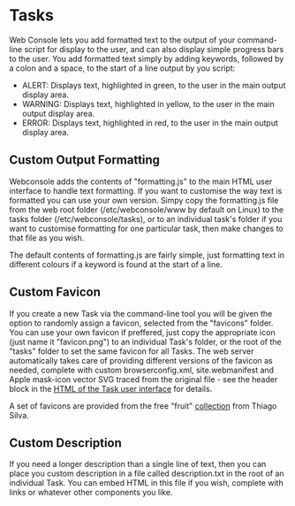 # Tasks

Web Console lets you add formatted text to the output of your command-line script for display to the user, and can also display simple progress bars to the user. You add formatted text simply by adding keywords, followed by a colon and a space, to the start of a line output by you script:
* ALERT: Displays text, highlighted in green, to the user in the main output display area.
* WARNING: Displays text, highlighted in yellow, to the user in the main output display area.
* ERROR: Displays text, highlighted in red, to the user in the main output display area.

## Custom Output Formatting

Webconsole adds the contents of "formatting.js" to the main HTML user interface to handle text formatting. If you want to customise the way text is formatted you can use your own version. Simpy copy the formatting.js file from the web root folder (/etc/webconsole/www by default on Linux) to the tasks folder (/etc/webconsole/tasks), or to an individual task's folder if you want to customise formatting for one particular task, then make changes to that file as you wish.

The default contents of formatting.js are fairly simple, just formatting text in different colours if a keyword is found at the start of a line.

## Custom Favicon

If you create a new Task via the command-line tool you will be given the option to randomly assign a favicon, selected from the "favicons" folder. You can use your own favicon if preffered, just copy the appropriate icon (just name it "favicon.png") to an individual Task's folder, or the root of the "tasks" folder to set the same favicon for all Tasks. The web server automatically takes care of providing different versions of the favicon as needed, complete with custom browserconfig.xml, site.webmanifest and Apple mask-icon vector SVG traced from the original file - see the header block in the [HTML of the Task user interface](https://github.com/dhicks6345789/web-console/blob/master/www/webconsole.html) for details.

A set of favicons are provided from the free "fruit" [collection](https://www.iconfinder.com/iconsets/fruits-52) from Thiago Silva.

## Custom Description

If you need a longer description than a single line of text, then you can place you custom description in a file called description.txt in the root of an individual Task. You can embed HTML in this file if you wish, complete with links or whatever other components you like.
